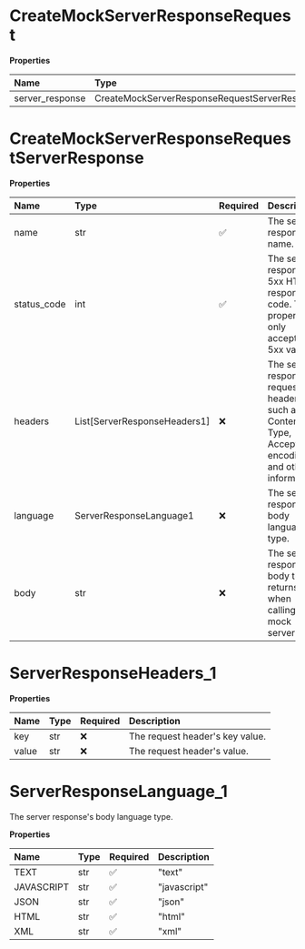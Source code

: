 # CreateMockServerResponseRequest

**Properties**

| Name            | Type                                          | Required | Description |
| :-------------- | :-------------------------------------------- | :------- | :---------- |
| server_response | CreateMockServerResponseRequestServerResponse | ❌       |             |

# CreateMockServerResponseRequestServerResponse

**Properties**

| Name        | Type                         | Required | Description                                                                                           |
| :---------- | :--------------------------- | :------- | :---------------------------------------------------------------------------------------------------- |
| name        | str                          | ✅       | The server response's name.                                                                           |
| status_code | int                          | ✅       | The server response's 5xx HTTP response code. This property only accepts 5xx values.                  |
| headers     | List[ServerResponseHeaders1] | ❌       | The server response's request headers, such as Content-Type, Accept, encoding, and other information. |
| language    | ServerResponseLanguage1      | ❌       | The server response's body language type.                                                             |
| body        | str                          | ❌       | The server response's body that returns when calling the mock server.                                 |

# ServerResponseHeaders_1

**Properties**

| Name  | Type | Required | Description                     |
| :---- | :--- | :------- | :------------------------------ |
| key   | str  | ❌       | The request header's key value. |
| value | str  | ❌       | The request header's value.     |

# ServerResponseLanguage_1

The server response's body language type.

**Properties**

| Name       | Type | Required | Description  |
| :--------- | :--- | :------- | :----------- |
| TEXT       | str  | ✅       | "text"       |
| JAVASCRIPT | str  | ✅       | "javascript" |
| JSON       | str  | ✅       | "json"       |
| HTML       | str  | ✅       | "html"       |
| XML        | str  | ✅       | "xml"        |
